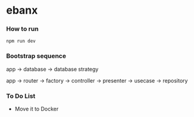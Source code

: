 # ebanx

### How to run
``npm run dev``

### Bootstrap sequence
app -> database -> database strategy

app -> router -> factory -> controller -> presenter -> usecase -> repository

### To Do List
- Move it to Docker